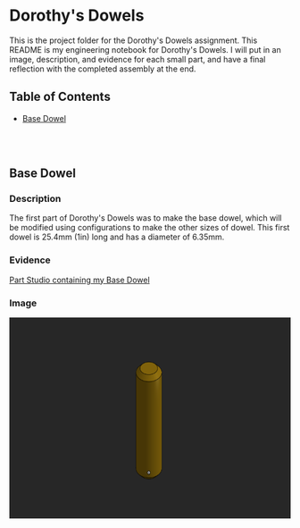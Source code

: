# Dorothy's Dowels

This is the project folder for the Dorothy's Dowels assignment. This README is my engineering notebook for Dorothy's Dowels. I will put in an image, 
description, and evidence for each small part, and have a final reflection with the completed assembly at the end.

## Table of Contents
* [Base Dowel](#base-dowel)

<br>
<br>

## Base Dowel

### Description

The first part of Dorothy's Dowels was to make the base dowel, which will be modified using configurations to make the other sizes of dowel. This 
first dowel is 25.4mm (1in) long and has a diameter of 6.35mm.

### Evidence

[Part Studio containing my Base Dowel](https://cvilleschools.onshape.com/documents/c9ac82162a3090764a17b9b5/w/17425d9436da4db7fa621807/e/84e4209c7872dfdfe465c9ff)

### Image

<img src="/dorothy_dowels/images/base_dowel.png" width="600px" height="360px" alt="Dorothy's Dowels Base Dowel">

<br>
<br>
